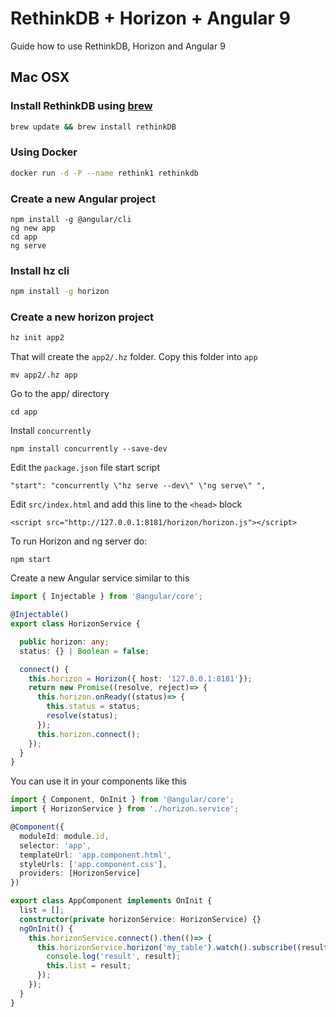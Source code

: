 # RethinkDB + Horizon + Angular 9
Guide how to use RethinkDB, Horizon and Angular 9

## Mac OSX
### Install RethinkDB using [brew](http://brew.sh/)
```bash
brew update && brew install rethinkDB
```

### Using Docker
```bash
docker run -d -P --name rethink1 rethinkdb
```

### Create a new Angular project
```
npm install -g @angular/cli
ng new app
cd app
ng serve
```

### Install hz cli
```bash
npm install -g horizon
```

### Create a new horizon project
```bash
hz init app2
```

That will create the `app2/.hz` folder. Copy this folder into `app`
```
mv app2/.hz app
```

Go to the app/ directory
```
cd app
```

Install `concurrently`
```
npm install concurrently --save-dev
```

Edit the `package.json` file start script
```
"start": "concurrently \"hz serve --dev\" \"ng serve\" ",
```

Edit `src/index.html` and add this line to the `<head>` block
```
<script src="http://127.0.0.1:8181/horizon/horizon.js"></script>
```

To run Horizon and ng server do:
```
npm start
```

Create a new Angular service similar to this
```typescript
import { Injectable } from '@angular/core';

@Injectable()
export class HorizonService {

  public horizon: any;
  status: {} | Boolean = false;

  connect() {     
    this.horizon = Horizon({ host: '127.0.0.1:8181'});    
    return new Promise((resolve, reject)=> {
      this.horizon.onReady((status)=> {
        this.status = status;        
        resolve(status);                
      });      
      this.horizon.connect();            
    });        
  }    
}
```

You can use it in your components like this
```typescript
import { Component, OnInit } from '@angular/core';
import { HorizonService } from './horizon.service';

@Component({
  moduleId: module.id,
  selector: 'app',
  templateUrl: 'app.component.html',
  styleUrls: ['app.component.css'],
  providers: [HorizonService]
})

export class AppComponent implements OnInit {
  list = [];
  constructor(private horizonService: HorizonService) {}
  ngOnInit() {    
    this.horizonService.connect().then(()=> {      
      this.horizonService.horizon('my_table').watch().subscribe((result)=> {
        console.log('result', result);
        this.list = result; 
      });      
    });    
  }     
}
```




